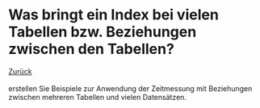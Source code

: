 # Was bringt ein Index bei vielen Tabellen bzw. Beziehungen zwischen den Tabellen?
[Zurück](../README.md)
<br/><br/>
erstellen Sie Beispiele zur Anwendung der Zeitmessung mit Beziehungen zwischen mehreren Tabellen und vielen Datensätzen.